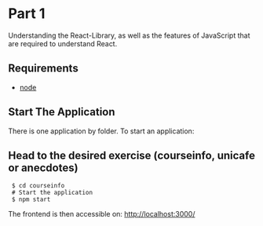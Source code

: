 # Part 1

Understanding the React-Library, as well as the features of JavaScript that are required to understand React.

## Requirements
- [node](https://nodejs.org/en/download)

## Start The Application
There is one application by folder. 
To start an application:

## Head to the desired exercise (courseinfo, unicafe or anecdotes)
```
 $ cd courseinfo
 # Start the application
 $ npm start
 ```

The frontend is then accessible on: [http://localhost:3000/](http://localhost:3000)
